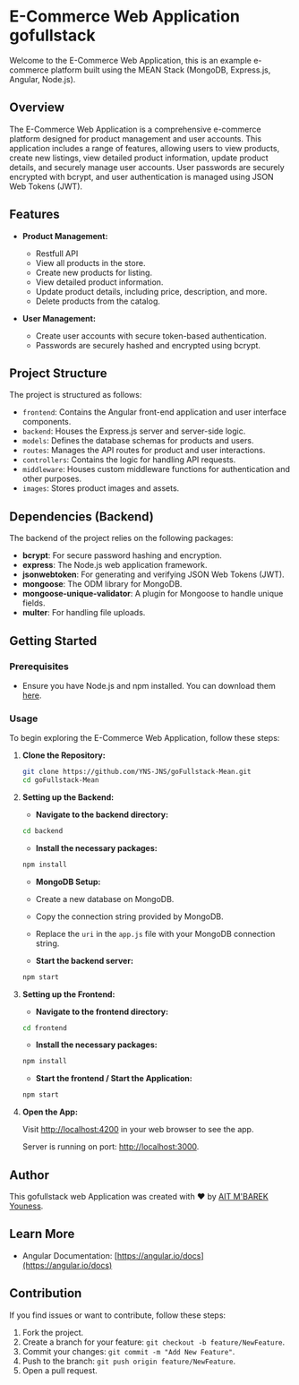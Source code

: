 # E-Commerce Web Application gofullstack 

Welcome to the E-Commerce Web Application, this is an example e-commerce platform built using the MEAN Stack (MongoDB, Express.js, Angular, Node.js).

## Overview

The E-Commerce Web Application is a comprehensive e-commerce platform designed for product management and user accounts. This application includes a range of features, allowing users to view products, create new listings, view detailed product information, update product details, and securely manage user accounts. User passwords are securely encrypted with bcrypt, and user authentication is managed using JSON Web Tokens (JWT).

## Features

- **Product Management:**
  - Restfull API 
  - View all products in the store.
  - Create new products for listing.
  - View detailed product information.
  - Update product details, including price, description, and more.
  - Delete products from the catalog.

- **User Management:**
  - Create user accounts with secure token-based authentication.
  - Passwords are securely hashed and encrypted using bcrypt.

## Project Structure

The project is structured as follows:

- `frontend`: Contains the Angular front-end application and user interface components.
- `backend`: Houses the Express.js server and server-side logic.
- `models`: Defines the database schemas for products and users.
- `routes`: Manages the API routes for product and user interactions.
- `controllers`: Contains the logic for handling API requests.
- `middleware`: Houses custom middleware functions for authentication and other purposes.
- `images`: Stores product images and assets.

## Dependencies (Backend)

The backend of the project relies on the following packages:

- **bcrypt**: For secure password hashing and encryption.
- **express**: The Node.js web application framework.
- **jsonwebtoken**: For generating and verifying JSON Web Tokens (JWT).
- **mongoose**: The ODM library for MongoDB.
- **mongoose-unique-validator**: A plugin for Mongoose to handle unique fields.
- **multer**: For handling file uploads.

## Getting Started

### Prerequisites

- Ensure you have Node.js and npm installed. You can download them [here](https://nodejs.org/).

### Usage

To begin exploring the E-Commerce Web Application, follow these steps:

1. **Clone the Repository:**

   ```bash
   git clone https://github.com/YNS-JNS/goFullstack-Mean.git
   cd goFullstack-Mean

2. **Setting up the Backend:**

    - **Navigate to the backend directory:**

    ```bash
    cd backend
    ```

    - **Install the necessary packages:**

    ```bash
    npm install
    ```

    - **MongoDB Setup:**

    - Create a new database on MongoDB.
    - Copy the connection string provided by MongoDB.
    - Replace the `uri` in the `app.js` file with your MongoDB connection string.

    - **Start the backend server:**

    ```bash
    npm start
    ```

3. **Setting up the Frontend:**

    - **Navigate to the frontend directory:**

    ```bash
    cd frontend
    ```

    - **Install the necessary packages:**

    ```bash
    npm install
    ```

    - **Start the frontend / Start the Application:**

    ```bash
    npm start
    ```

4. **Open the App:**

    Visit [http://localhost:4200](http://localhost:4200) in your web browser to see the app.

    Server is running on port: [http://localhost:3000](http://localhost:3000).

## Author

This gofullstack web Application was created with ❤️ by [AIT M'BAREK Youness](https://github.com/YNS-JNS).

## Learn More

- Angular Documentation: [https://angular.io/docs](https://angular.io/docs)

## Contribution

If you find issues or want to contribute, follow these steps:

1. Fork the project.
2. Create a branch for your feature: `git checkout -b feature/NewFeature`.
3. Commit your changes: `git commit -m "Add New Feature"`.
4. Push to the branch: `git push origin feature/NewFeature`.
5. Open a pull request.


